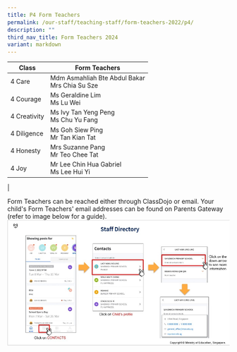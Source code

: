 ```yaml
---
title: P4 Form Teachers
permalink: /our-staff/teaching-staff/form-teachers-2022/p4/
description: ""
third_nav_title: Form Teachers 2024
variant: markdown
---
```

| Class| Form Teachers | 
| -------- | -------- |
| 4 Care | Mdm Asmahliah Bte Abdul Bakar <br> Mrs Chia Su Sze |
| 4 Courage | Ms Geraldine Lim <br> Ms Lu Wei |
| 4 Creativity | Ms Ivy Tan Yeng Peng <br> Ms Chu Yu Fang  |
| 4 Diligence | Ms Goh Siew Ping <br> Mr Tan Kian Tat | 
| 4 Honesty | Mrs Suzanne Pang <br> Mr Teo Chee Tat | 
| 4 Joy | Mr Lee Chin Hua Gabriel<br> Ms Lee Hui Yi | 
|

Form Teachers can be reached either through ClassDojo or email. Your child's Form Teachers' email addresses can be found on Parents Gateway (refer to image below for a guide).
![](/images/PG-contacts2.jpg)